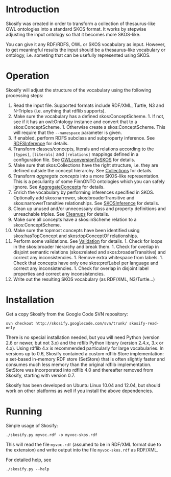 # Introduction #

Skosify was created in order to transform a collection of thesaurus-like OWL ontologies into a standard SKOS format. It works by stepwise adjusting the input ontology so that it becomes more SKOS-like.

You can give it any RDF/RDFS, OWL or SKOS vocabulary as input. However, to get meaningful results the input should be a thesaurus-like vocabulary or ontology, i.e. someting that can be usefully represented using SKOS.

# Operation #

Skosify will adjust the structure of the vocabulary using the following processing steps:

  1. Read the input file. Supported formats include RDF/XML, Turtle, N3 and N-Triples (i.e. anything that rdflib supports).
  1. Make sure the vocabulary has a defined skos:ConceptScheme.
    1. If not, see if it has an owl:Ontology instance and convert that to a skos:ConceptScheme.
    1. Otherwise create a skos:ConceptScheme. This will require that the `--namespace` parameter is given.
  1. If enabled, perform RDFS subclass and subproperty inference. See [RDFSInference](RDFSInference.md) for details.
  1. Transform classes/concepts, literals and relations according to the `[types]`, `[literals]` and `[relations]` mappings defined in a configuration file. See [OWLconversionToSKOS](OWLconversionToSKOS.md) for details.
  1. Make sure that skos:Collections have the right structure, i.e. they are defined outside the concept hierarchy. See [Collections](Collections.md) for details.
  1. Transform _aggregate concepts_ into a more SKOS-like representation. This is a peculiarity of some FinnONTO ontologies which you can safely ignore. See [AggregateConcepts](AggregateConcepts.md) for details.
  1. Enrich the vocabulary by performing inferences specified in SKOS. Optionally add skos:narrower, skos:broaderTransitive and skos:narrowerTransitive relationships. See [SKOSInference](SKOSInference.md) for details.
  1. Clean up unused and/or unnecessary class and property definitions and unreachable triples. See [Cleanups](Cleanups.md) for details.
  1. Make sure all concepts have a skos:inScheme relation to a skos:ConceptScheme.
  1. Make sure the topmost concepts have been identified using skos:hasTopConcept and skos:topConceptOf relationships.
  1. Perform some validations. See [Validation](Validation.md) for details.
    1. Check for loops in the skos:broader hierarchy and break them.
    1. Check for overlap in disjoint semantic relations (skos:related and skos:broaderTransitive) and correct any inconsistencies.
    1. Remove extra whitespace from labels.
    1. Check that concepts have only one skos:prefLabel per language and correct any inconsistencies.
    1. Check for overlap in disjoint label properties and correct any inconsistencies.
  1. Write out the resulting SKOS vocabulary (as RDF/XML, N3/Turtle...)

# Installation #

Get a copy Skosify from the Google Code SVN repository:

`svn checkout http://skosify.googlecode.com/svn/trunk/ skosify-read-only`

There is no special installation needed, but you will need Python (version 2.6 or newer, but not 3.x) and the rdflib Python library (version 2.4.x, 3.x or 4.x). Using rdflib 4.x is recommended particularly for large vocabularies. In versions up to 0.6, Skosify contained a custom rdflib Store implementation: a set-based in-memory RDF store (SetStore) that is often slightly faster and consumes much less memory than the original rdflib implementation. SetStore was incorporated into rdflib 4.0 and thereafter removed from Skosify, starting with version 0.7.

Skosify has been developed on Ubuntu Linux 10.04 and 12.04, but should work on other platforms as well if you install the above dependencies.

# Running #

Simple usage of Skosify:

`./skosify.py myvoc.rdf -o myvoc-skos.rdf`

This will read the file `myvoc.rdf` (assumed to be in RDF/XML format due to the extension) and write output into the file `myvoc-skos.rdf` as RDF/XML.

For detailed help, see

`./skosify.py --help`